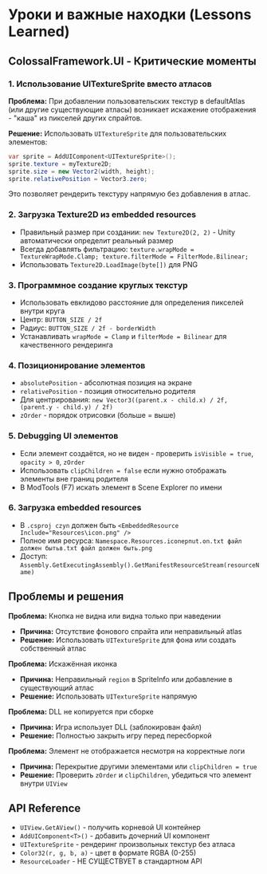 # Уроки и важные находки (Lessons Learned)

## ColossalFramework.UI - Критические моменты

### 1. Использование UITextureSprite вместо атласов
**Проблема:** При добавлении пользовательских текстур в defaultAtlas (или другие существующие атласы) возникает искажение отображения - "каша" из пикселей других спрайтов.

**Решение:** Использовать `UITextureSprite` для пользовательских элементов:
```csharp
var sprite = AddUIComponent<UITextureSprite>();
sprite.texture = myTexture2D;
sprite.size = new Vector2(width, height);
sprite.relativePosition = Vector3.zero;
```
Это позволяет рендерить текстуру напрямую без добавления в атлас.

### 2. Загрузка Texture2D из embedded resources
- Правильный размер при создании: `new Texture2D(2, 2)` - Unity автоматически определит реальный размер
- Всегда добавлять фильтрацию: `texture.wrapMode = TextureWrapMode.Clamp; texture.filterMode = FilterMode.Bilinear;`
- Использовать `Texture2D.LoadImage(byte[])` для PNG

### 3. Программное создание круглых текстур
- Использовать евклидово расстояние для определения пикселей внутри круга
- Центр: `BUTTON_SIZE / 2f`
- Радиус: `BUTTON_SIZE / 2f - borderWidth`
- Устанавливать `wrapMode = Clamp` и `filterMode = Bilinear` для качественного рендеринга

### 4. Позиционирование элементов
- `absolutePosition` - абсолютная позиция на экране
- `relativePosition` - позиция относительно родителя
- Для центрирования: `new Vector3((parent.x - child.x) / 2f, (parent.y - child.y) / 2f)`
- `zOrder` - порядок отрисовки (больше = выше)

### 5. Debugging UI элементов
- Если элемент создаётся, но не виден - проверить `isVisible = true`, `opacity > 0`, `zOrder`
- Использовать `clipChildren = false` если нужно отображать элементы вне границ родителя
- В ModTools (F7) искать элемент в Scene Explorer по имени

### 6. Загрузка embedded resources
- В `.csproj czyn` должен быть `<EmbeddedResource Include="Resources\icon.png" />`
- Полное имя ресурса: `Namespace.Resources.iconерпut.on.txt файл должен бытьв.txt файл должен быть.png`
- Доступ: `Assembly.GetExecutingAssembly().GetManifestResourceStream(resourceName)`

## Проблемы и решения

**Проблема:** Кнопка не видна или видна только при наведении
- **Причина:** Отсутствие фонового спрайта или неправильный atlas
- **Решение:** Использовать `UITextureSprite` для фона или создать собственный атлас

**Проблема:** Искажённая иконка
- **Причина:** Неправильный `region` в SpriteInfo или добавление в существующий атлас
- **Решение:** Использовать `UITextureSprite` напрямую

**Проблема:** DLL не копируется при сборке
- **Причина:** Игра использует DLL (заблокирован файл)
- **Решение:** Полностью закрыть игру перед пересборкой

**Проблема:** Элемент не отображается несмотря на корректные логи
- **Причина:** Перекрытие другими элементами или `clipChildren = true`
- **Решение:** Проверить `zOrder` и `clipChildren`, убедиться что элемент внутри `UIView`

## API Reference
- `UIView.GetAView()` - получить корневой UI контейнер
- `AddUIComponent<T>()` - добавить дочерний UI компонент
- `UITextureSprite` - рендеринг произвольных текстур без атласа
- `Color32(r, g, b, a)` - цвет в формате RGBA (0-255)
- `ResourceLoader` - НЕ СУЩЕСТВУЕТ в стандартном API

